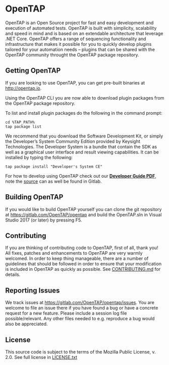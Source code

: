 # OpenTAP

OpenTAP is an Open Source project for fast and easy development and execution of automated tests. 
OpenTAP is built with simplicity, scalability and speed in mind and is based on an extendable architecture that leverage .NET Core. 
OpenTAP offers a range of sequencing functionality and infrastructure that makes it possible for you to quickly develop plugins tailored for your automation needs – plugins that can be shared with the OpenTAP community throught the OpenTAP package repository. 

## Getting OpenTAP

If you are looking to use OpenTAP, you can get pre-built binaries at http://opentap.io. 

Using the OpenTAP CLI you are now able to download plugin packages from the OpenTAP package repository.

To list and install plugin packages do the following in the command prompt: 
```
cd %TAP_PATH%
tap package list
```

We recommend that you download the Software Development Kit, or simply the Developer’s System Community Edition provided by Keysight Technologies. The Developer System is a bundle that contain the SDK as well as a graphical user interface and result viewing capabilities. It can be installed by typing the following:
```
tap package install "Developer's System CE"
```

For how to develop using OpenTAP check out our __[Developer Guide PDF](http://opentap.io/docs/OpenTAP%20Developer%20Guide.pdf)__, note the [source](https://gitlab.com/OpenTAP/opentap/blob/master/doc/Developer%20Guide/Readme.md) can as well be found in Gitlab. 

## Building OpenTAP

If you would like to build OpenTAP yourself you can clone the git repository at https://gitlab.com/OpenTAP/opentap and build the OpenTAP.sln in Visual Studio 2017 (or later) by pressing F5.

## Contributing

If you are thinking of contributing code to OpenTAP, first of all, thank you! All fixes, patches and enhancements to OpenTAP are very warmly welcomed. In order to keep thing manageable, there are a number of guidelines that should be followed in order to ensure that your modification is included in OpenTAP as quickly as possible. See [CONTRIBUTING.md](CONTRIBUTING.md) for details.

## Reporting Issues

We track issues at https://gitlab.com/OpenTAP/opentap/issues. You are welcome to file an issue there if you have found a bug or have a concrete request for a new feature. Please include a session log file possible/relevant. Any other files needed to e.g. reproduce a bug would also be appreciated.

## License

This source code is subject to the terms of the Mozilla Public License, v. 2.0. See full license in [LICENSE.txt](LICENSE.txt)

